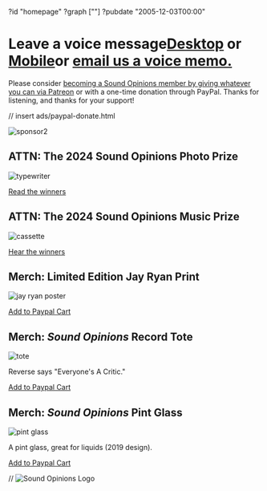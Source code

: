 ?id "homepage"
?graph [""]
?pubdate "2005-12-03T00:00"
# Leave a voice message[**Desktop**](https://www.micdropp.com/studio/5febf006eba45/) or [**Mobile**](https://telbee.io/channel/dzx8hiug-yzyfuvgojbtog/)or [**email us a voice memo.**](mailto:interact@soundopinions.org)

Please consider [becoming a Sound Opinions member by giving whatever you can via Patreon](https://www.patreon.com/soundopinions?fan_landing=true) or with a one-time donation through PayPal. Thanks for listening, and thanks for your support!

// insert ads/paypal-donate.html

![sponsor2](https://static.soundopinions.org/images/2022/2.jpg)



## ATTN: The 2024 Sound Opinions Photo Prize

![typewriter](https://static.soundopinions.org/images/2022/typewriter.jpg)

[Read the winners](https://podcasts.apple.com/us/podcast/sound-opinions/id94793843?i=1000657143731)



## ATTN: The 2024 Sound Opinions Music Prize

![cassette](https://static.soundopinions.org/images/2023/music.jpg)

[Hear the winners](https://podcasts.apple.com/us/podcast/sound-opinions/id94793843?i=1000657884622)



## Merch: Limited Edition **Jay Ryan** Print

![jay ryan poster](https://static.soundopinions.org/images/2020/jay-ryan-poster.jpeg)

[Add to Paypal Cart](https://www.paypal.com/cgi-bin/webscr?cmd=_s-xclick&hosted_button_id=KC7UE6PXWAEBE)



## Merch: *Sound Opinions* Record Tote

![tote](https://static.soundopinions.org/images/2020/tote2.jpeg)

Reverse says "Everyone's A Critic."

[Add to Paypal Cart](https://www.paypal.com/cgi-bin/webscr?cmd=_s-xclick&hosted_button_id=ZGFMWMHSSE59A)



## Merch: *Sound Opinions* Pint Glass

![pint glass](https://static.soundopinions.org/images/2020/glass-1.jpeg)

A pint glass, great for liquids (2019 design).

[Add to Paypal Cart](https://www.paypal.com/cgi-bin/webscr?cmd=_s-xclick&hosted_button_id=RZTF97LEVRB2A)

// ![Sound Opinions Logo](https://static.soundopinions.org/images/2021/soundopinions_podcast_logo.jpeg)